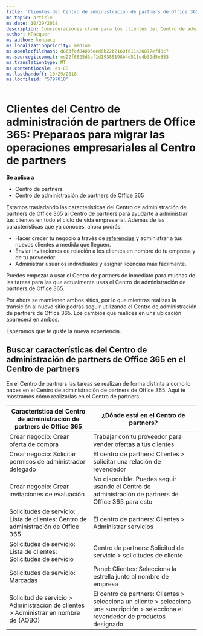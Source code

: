 ```yaml
---
title: 'Clientes del Centro de administración de partners de Office 365: vuestras operaciones empresariales se están moviendo al Centro de partners| Centros de partners'
ms.topic: article
ms.date: 10/29/2018
description: Consideraciones clave para los clientes del Centro de administración de partners de Office 365 al migrar al Centro de partners
author: KPacquer
ms.author: kenpacq
ms.localizationpriority: medium
ms.openlocfilehash: d863fcf84006eed6b22b2160f611a26877efd0c7
ms.sourcegitcommit: ed22f6825d3af1d19385198b4d511e4b39d5e353
ms.translationtype: MT
ms.contentlocale: es-ES
ms.lasthandoff: 10/29/2018
ms.locfileid: "5797018"
---
```

# <a name="office-365-partner-admin-center-customers-get-ready-to-move-business-operations-to-partner-center"></a>Clientes del Centro de administración de partners de Office 365: Preparaos para migrar las operaciones empresariales al Centro de partners

**Se aplica a** 

- Centro de partners
- Centro de administración de partners de Office 365

Estamos trasladando las características del Centro de administración de partners de Office 365 al Centro de partners para ayudarte a administrar tus clientes en todo el ciclo de vida empresarial. Además de las características que ya conoces, ahora podrás: 

*  Hacer crecer tu negocio a través de [referencias](referrals.md) y administrar a tus nuevos clientes a medida que lleguen.
*  Enviar invitaciones de relación a los clientes en nombre de tu empresa y de tu proveedor.
*  Administrar usuarios individuales y asignar licencias más fácilmente.

Puedes empezar a usar el Centro de partners de inmediato para muchas de las tareas para las que actualmente usas el Centro de administración de partners de Office 365. 

Por ahora se mantienen ambos sitios, por lo que mientras realizas la transición al nuevo sitio podrás seguir utilizando el Centro de administración de partners de Office 365. Los cambios que realices en una ubicación aparecerá en ambos.

Esperamos que te guste la nueva experiencia.

## <a name="find-office-365-partner-admin-center-features-in-partner-center"></a>Buscar características del Centro de administración de partners de Office 365 en el Centro de partners

En el Centro de partners las tareas se realizan de forma distinta a como lo haces en el Centro de administración de partners de Office 365. Aquí te mostramos cómo realizarlas en el Centro de partners.

| Característica del Centro de administración de partners de Office 365                       | ¿Dónde está en el Centro de partners? | 
|   -----------------------------------------------  | -------------- |
| Crear negocio: Crear oferta de compra | Trabajar con tu proveedor para vender ofertas a tus clientes |
| Crear negocio: Solicitar permisos de administrador delegado | El centro de partners: Clientes > solicitar una relación de revendedor |
| Crear negocio: Crear invitaciones de evaluación | No disponible. Puedes seguir usando el Centro de administración de partners de Office 365 para esto |
| Solicitudes de servicio: Lista de clientes: Centro de administración de Office 365 | El centro de partners: Clientes > Administrar servicios |
| Solicitudes de servicio: Lista de clientes: Solicitudes de servicio | Centro de partners: Solicitud de servicio > solicitudes de cliente |
| Solicitudes de servicio: Marcadas | Panel: Clientes: Selecciona la estrella junto al nombre de empresa |
| Solicitud de servicio > Administración de clientes > Administrar en nombre de (AOBO) | El centro de partners: Clientes > selecciona un cliente > selecciona una suscripción > selecciona el revendedor de productos designado |

